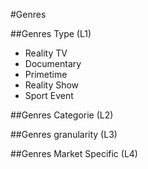 #Genres

##Genres Type (L1)
* Reality TV
* Documentary
* Primetime
* Reality Show
* Sport Event


##Genres Categorie (L2)


##Genres granularity (L3)


##Genres Market Specific (L4)

